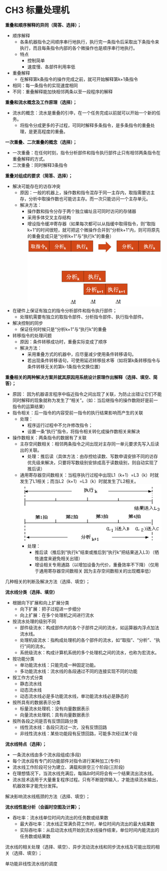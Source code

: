 # CH3 标量处理机


**重叠和顺序解释的异同（简答、选择）；**
- 顺序解释
  - 各条机器指令之间顺序串行地执行，执行完一条指令后采取出下条指令来执行，而且每条指令内部的各个微操作也是顺序串行地执行。
  - 特点
    - 控制简单
    - 速度慢、各部件利用率低
- 重叠解释
  - 在解释第k条指令的操作完成之前，就可开始解释第k+1条指令
- 相同：每一条指令的实现速度相同
- 不同：重叠解释能加快相邻两条以至一段程序的解释
  
**重叠和流水概念及工作原理（选择）；**
- 流水的概念：流水是重叠的引申，在一个任务完成以前就可以开始一个新的任务。
  - 将指令分成更多的子过程，可同时解释多条指令，是多条指令的重叠处理，是更高程度的重叠。


**一次重叠、二次重叠的概念（选择）；**
- 一次重叠：在任何时刻，指令分析部件和指令执行部件止只有相邻两条指令在重叠解释的方式。
- 二次重叠：同时解释3条指令 

**重叠对组成的要求（简答、选择）；**
- 解决可能存在的访存冲突
  - 原因：一般的机器上，操作数和指令混存于同一主存内，取指需要访主存，分析中取操作数也可能访主存。而一次只能访问一个主存单元。
  - 解决方法：
    - 操作数和指令分存于两个独立编址且可同时访问的存储器
    - 采用多体交叉主存结构
    - 增设指令缓冲寄存器（如果每次都可以从指缓中取得指令，则“取指k+1”的时间很短，就可把这个微操作合并到“分析k+1”内，则可将原先的重叠变成只是“分析k+1”与“执行k”的重叠）
  ![](pic/3-1.png)
- 在硬件上保证有独立的指令分析部件和指令执行部件；
  - 处理机需要有独立的取指令部件、分析指令部件、执行指令部件。
- 解决控制的同步
  - 保证任何时候只是“分析k+1”与“执行k”的重叠
- 转移指令的处理问题
  - 原因：条件转移成功时，重叠实际变成了顺序
  - 解决方法：
    - 采用重叠方式的机器中，应尽量减少使用条件转移语句。
    - 若出现条件转移语句，可使用延迟转移技术等（如将第k条转移指令与条件转移无关的第k-1条指令交换位置）
  
**重叠相关的两种解决方案并就其原因用系统设计原理作出解释（选择、填空、简答）；**
 - 原因： 因为机器语言程序中临近指令之间出现了关联，为防止出错让它们不能同时解释的现象就称为发生了“相关”。（如：当后继指令的操作数刚好是前一指令的运算结果）
  - 指令相关：后一指令的内容受前一指令的执行结果影响而产生的关联
    - 处理：
      - 程序运行过程中不允许修改指令；
      - 设置一条“执行”指令，将指令相关转化成操作数相关来解决
  - 操作数相关：两条指令的数据有了关联
    - 主存空间数相关：相邻两条指令之间出现对主存同一单元要求先写入后读出的关联。
      - 处理：推后读（具体方法：由存控给读数、写数申请安排不同的访存优先级来解决，只要将写数级别安排成高于读数级别，则自动实现了推后读）
    - 通用寄存器空间数相关：当程序执行过程中出现L1（k+1）=L3（k）时就发生了L1相关；而当L2（k+1）=L3（k）时就发生了L2相关。
    ![](pic/3-2.png)
        - 处理：
          - 推后读（推后到“执行k”结束或推后到“执行k”把结果送入L3）（牺牲速度来避免相关出错）
          - 增设相关专用通路（以增加设备为代价，重叠效率不下降）（仅用于通用寄存器空间数相关 因为主存空间数相关的出现概率低）

几种相关的判断及解决方法（选择、填空）；

**流水线分类（选择、填空）**
- 根据向下扩展和向上扩展分类
  - 向下扩展：把子过程进一步细分
  - 向上扩展：在多个处理机之间进行流水
- 按流水处理的级别不同
  - 部件级流水：构成部件内的各个子部件之间的流水，如运算器内浮点加法流水线。
  - 处理机级流水：指构成处理机的各个部件的流水，如“取指”、“分析”、“执行”间的流水。
  - 系统级流水：构成计算机系统的多个处理机之间的流水，也称为宏流水。
- 按功能分类
  - 单功能流水线：只能完成一种固定功能。
  - 多功能流水线：流水线的各段通过不同的连接实现不同的功能 
- 按工作方式分类
  - 静态流水线
  - 动态流水线
  - 动态流水线必是多功能流水线，单功能流水线必是静态的
- 按所具有的数据表示分类
  - 标量流水处理机：没有向量数据表示
  - 向量流水处理机：具有向量数据表示
- 按所各段之间是否有反馈回路分类
  -  线性流水线：各段只流过一次，没有反馈回路
  -  非线性流水线：某些功能段有反馈回路，可能多次经过某个段

**流水线特点（选择）；**
- 一条流水线由多个流水段组成(多段)
- 每个流水段有专门的功能部件对指令进行某种加工(专件)
- 流水线工作阶段可分为建立、满载和排空三个阶段(三阶段)
- 在理想情况下，当流水线充满后，每隔Δt时间将会有一个结果流出流水线。
- 流水技术适用于大量重复程序过程。只有不断提供输入，才能连续流水输出，机器效率才能充分发挥。

解决影响流水线瓶颈的方法（选择、填空）；

**流水线性能分析（会画时空图及计算）；**
- 吞吐率：流水线单位时间内流出的任务数或结果数
  - 最大吞吐率：流水线正常满负荷工作时，单位时间内流出的最大结果数
  - 实际吞吐率：从启动流水线开始到流水线操作结束，单位时间内能流出的任务数或结果数


流水线的相关处理（选择、填空）、异步流动流水线和同步流水线及可能出现的相关（选择、填空）；

单功能非线性流水线的调度